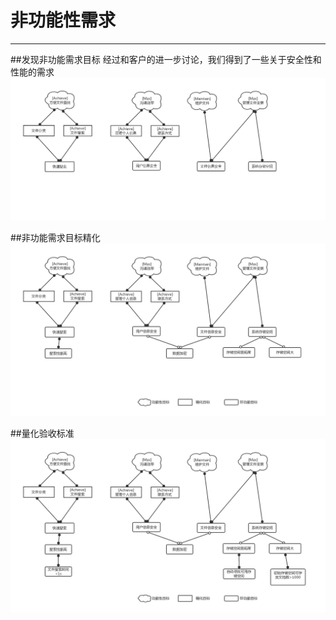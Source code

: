 # 非功能性需求

---

##发现非功能需求目标
经过和客户的进一步讨论，我们得到了一些关于安全性和性能的需求
![](/img/非功能目标.png)

##非功能需求目标精化
![](/img/非功能目标精化.png)

##量化验收标准
![](/img/验收标准.png)
